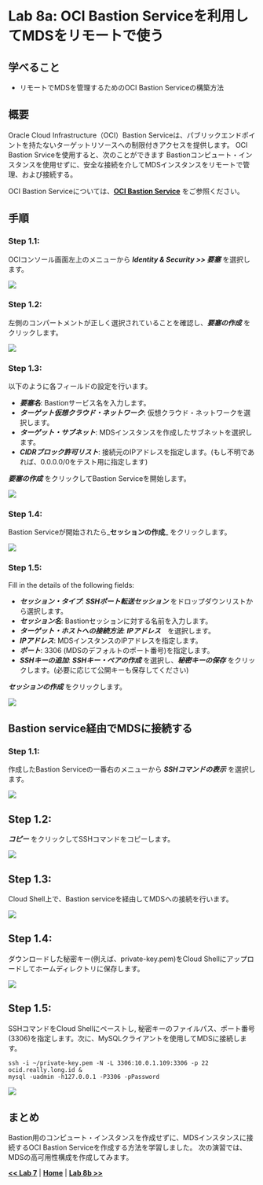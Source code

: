 # Lab 8a: OCI Bastion Serviceを利用してMDSをリモートで使う

## 学べること

- リモートでMDSを管理するためのOCI Bastion Serviceの構築方法 

## 概要

Oracle Cloud Infrastructure（OCI）Bastion Serviceは、パブリックエンドポイントを持たないターゲットリソースへの制限付きアクセスを提供します。 OCI Bastion Srviceを使用すると、次のことができます
Bastionコンピュート・インスタンスを使用せずに、安全な接続を介してMDSインスタンスをリモートで管理、および接続する。

OCI Bastion Serviceについては、**[OCI Bastion Service](https://docs.oracle.com/ja-jp/iaas/Content/Bastion/Concepts/bastionoverview.htm)** をご参照ください。

## 手順

### **Step 1.1:**
  OCIコンソール画面左上のメニューから _**Identity & Security >> 要塞**_ を選択します。
  
![](./images/bastion_service1.png)

### **Step 1.2:**
 左側のコンパートメントが正しく選択されていることを確認し、_**要塞の作成**_ をクリックします。

![](./images/bastion_service2.png)

### **Step 1.3:** 
以下のように各フィールドの設定を行います。
 * _**要塞名**_: Bastionサービス名を入力します。
 * _**ターゲット仮想クラウド・ネットワーク**_: 仮想クラウド・ネットワークを選択します。
 * _**ターゲット・サブネット**_: MDSインスタンスを作成したサブネットを選択します。
 * _**CIDRブロック許可リスト**_: 接続元のIPアドレスを指定します。(もし不明であれば、0.0.0.0/0をテスト用に指定します)

_**要塞の作成**_ をクリックしてBastion Serviceを開始します。
  
![](./images/bas-3.png)

### **Step 1.4:** 
Bastion Serviceが開始されたら_**セッションの作成**_ をクリックします。
 
 ![](./images/bas-4.png)
 
### **Step 1.5:**
Fill in the details of the following fields:
 * _**セッション・タイプ**_: _**SSHポート転送セッション**_ をドロップダウンリストから選択します。
 * _**セッション名**_: Bastionセッションに対する名前を入力します。
 * _**ターゲット・ホストへの接続方法**_: _**IPアドレス**_　を選択します。
 * _**IPアドレス**_: MDSインスタンスのIPアドレスを指定します。
 * _**ポート**_: 3306 (MDSのデフォルトのポート番号)を指定します。
 * _**SSHキーの追加**_: _**SSHキー・ペアの作成**_ を選択し、_**秘密キーの保存**_ をクリックします。(必要に応じて公開キーも保存してください)
 
_**セッションの作成**_ をクリックします。
 
![](./images/bas-5.png)

## Bastion service経由でMDSに接続する

### Step 1.1: 

作成したBastion Serviceの一番右のメニューから _**SSHコマンドの表示**_ を選択します。

![](./images/bas-6.png)

## Step 1.2:

_**コピー**_ をクリックしてSSHコマンドをコピーします。

![](./images/bas-7.png)

## Step 1.3:

 Cloud Shell上で、Bastion serviceを経由してMDSへの接続を行います。

![](./images/bas-8.png)

## Step 1.4:

ダウンロードした秘密キー(例えば、private-key.pem)をCloud Shellにアップロードしてホームディレクトリに保存します。

![](./images/bas-9.png)

## Step 1.5:

SSHコマンドをCloud Shellにペーストし, 秘密キーのファイルパス、ポート番号(3306)を指定します。次に、MySQLクライアントを使用してMDSに接続します。

```
ssh -i ~/private-key.pem -N -L 3306:10.0.1.109:3306 -p 22 ocid.really.long.id &
mysql -uadmin -h127.0.0.1 -P3306 -pPassword
```

![](./images/bas-10.png)

## まとめ

Bastion用のコンピュート・インスタンスを作成せずに、MDSインスタンスに接続するOCI Bastion Serviceを作成する方法を学習しました。 次の演習では、MDSの高可用性構成を作成してみます。

**[<< Lab 7](/Lab7/README.md)** | **[Home](../README.md)** | **[Lab 8b >>](/Lab8b/README.md)**
